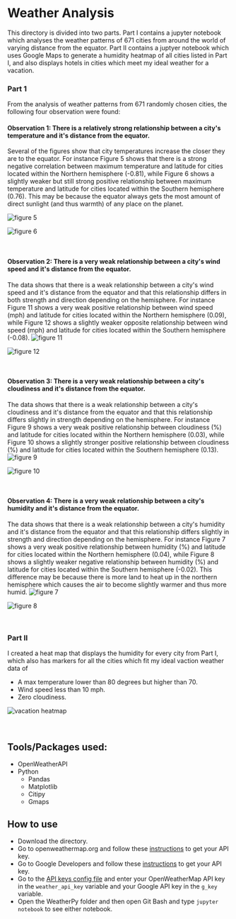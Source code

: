 # Weather Analysis

This directory is divided into two parts. Part I contains a jupyter notebook which analyses the weather patterns of 671 cities from around the world of varying distance from the equator. Part II contains a juptyer notebook which uses Google Maps to generate a humidity heatmap of all cities listed in Part I, and also displays hotels in cities which meet my ideal weather for a vacation.

### Part 1

From the analysis of weather patterns from 671 randomly chosen cities, the following four observation were found:
#### Observation 1: There is a relatively strong relationship between a city's temperature and it's distance from the equator.
Several of the figures show that city temperatures increase the closer they are to the equator. For instance Figure 5 shows that there is a strong negative correlation between maximum temperature and latitude for cities located within the Northern hemisphere (-0.81), while Figure 6 shows a slightly weaker but still strong positive relationship between maximum temperature and latitude for cities located within the Southern hemisphere (0.76). This may be because the equator always gets the most amount of direct sunlight (and thus warmth) of any place on the planet.

![figure 5](WeatherPy/output/Part-1/figure-5.png)

![figure 6](WeatherPy/output/Part-1/figure-6.png)

<br>

#### Observation 2: There is a very weak relationship between a city's wind speed and it's distance from the equator.
The data shows that there is a weak relationship between a city's wind speed and it's distance from the equator and that this relationship differs in both strength and direction depending on the hemisphere. For instance Figure 11 shows a very weak positive relationship between wind speed (mph) and latitude for cities located within the Northern hemisphere (0.09), while Figure 12 shows a slightly weaker opposite relationship between wind speed (mph) and latitude for cities located within the Southern hemisphere (-0.08).
![figure 11](WeatherPy/output/Part-1/figure-11.png)

![figure 12](WeatherPy/output/Part-1/figure-12.png)

<br>

#### Observation 3: There is a very weak relationship between a city's cloudiness and it's distance from the equator.
The data shows that there is a weak relationship between a city's cloudiness and it's distance from the equator and that this relationship differs slightly in strength depending on the hemisphere. For instance Figure 9 shows a very weak positive relationship between cloudiness (%) and latitude for cities located within the Northern hemisphere (0.03), while Figure 10 shows a slightly stronger positive relationship between cloudiness (%) and latitude for cities located within the Southern hemisphere (0.13).
![figure 9](WeatherPy/output/Part-1/figure-9.png)

![figure 10](WeatherPy/output/Part-1/figure-10.png)

<br>

#### Observation 4: There is a very weak relationship between a city's humidity and it's distance from the equator.
The data shows that there is a weak relationship between a city's humidity and it's distance from the equator and that this relationship differs slightly in strength and direction depending on the hemisphere. For instance Figure 7 shows a very weak positive relationship between humidity (%) and latitude for cities located within the Northern hemisphere (0.04), while Figure 8 shows a slightly weaker negative relationship between humidity (%) and latitude for cities located within the Southern hemisphere (-0.02). This difference may be because there is more land to heat up in the northern hemisphere which causes the air to become slightly warmer and thus more humid.
![figure 7](WeatherPy/output/Part-1/figure-7.png)

![figure 8](WeatherPy/output/Part-1/figure-8.png)

<br>

### Part II 

I created a heat map that displays the humidity for every city from Part I, which also has markers for all the cities which fit my ideal vaction weather data of 
- A max temperature lower than 80 degrees but higher than 70.
- Wind speed less than 10 mph.
- Zero cloudiness.

![vacation heatmap](WeatherPy/output/Part-2/city-hotel-heatmap.png)

<br>

## Tools/Packages used:
- OpenWeatherAPI
- Python
  - Pandas
  - Matplotlib
  - Citipy
  - Gmaps

## How to use
- Download the directory.
- Go to openweathermap.org and follow these [instructions](https://openweathermap.org/appid) to get your API key.
- Go to Google Developers and follow these [instructions](https://developers.google.com/maps/documentation/embed/get-api-key) to get your API key.
- Go to the [API keys config file](WeatherPy/api_keys.py) and enter your OpenWeatherMap API key in the `weather_api_key` variable and your Google API key in the `g_key` variable.
- Open the WeatherPy folder and then open Git Bash and type `jupyter notebook` to see either notebook.
